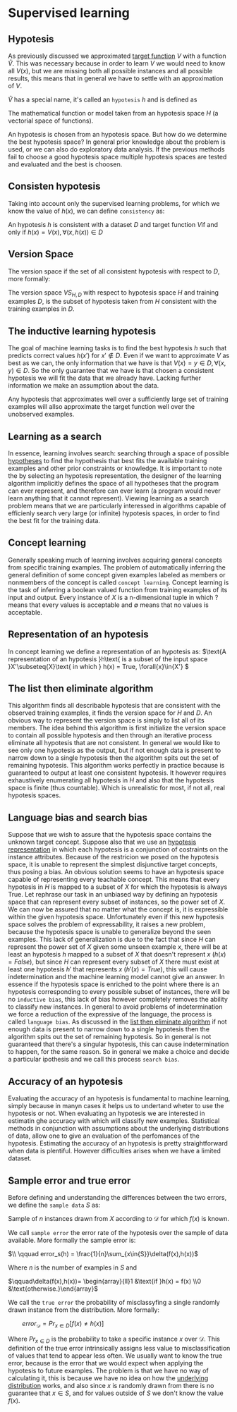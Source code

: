 # Supervised learning

## Hypotesis

As previously discussed we approximated [target function](./Introduction.MD/#target-function) $V$ with a function $\hat{V}$.
This was necessary because in order to learn $V$ we would need to know all $V(x)$, but we are missing both all possible instances and all possible results, this means that in general we have to settle with an approximation of $V$.

$\hat{V}$ has a special name, it's called an `hypotesis` $h$ and is defined as

$\text{The mathematical function or model taken from an hypotesis space }H\text{ (a vectorial space of functions)}.$

An hypotesis is chosen from an hypotesis space. But how do we determine the best hypotesis space?
In general prior knowledge about the problem is used, or we can also do exploratory data analysis.
If the previous methods fail to choose a good hypotesis space multiple hypotesis spaces are tested and evaluated and the best is choosen.

## Consisten hypotesis

Taking into account only the supervised learning problems, for which we know the value of $h(x)$, we can define `consistency` as:

$\text{An hypotesis }h\text{ is consistent with a dataset }D\text{ and target function }V\text{if and only if }h(x) = V(x), \forall{(x,h(x))\in{D}}$

## Version Space

The version space if the set of all consistent hypotesis with respect to $D$, more formally:

$\text{The version space }VS_{H,D}\text{ with respect to hypotesis space }H\text{ and training examples }D\text{, is the subset of hypotesis taken from }H\text{ consistent with the training examples in }D.$

## The inductive learning hypotesis

The goal of machine learning tasks is to find the best hypotesis $h$ such that predicts correct values $h(x')$ for $x'\notin{D}$.
Even if we want to approximate $V$ as best as we can, the only information that we have is that $V(x)=y\in{D},\forall{(x,y)\in{D}}$.
So the only guarantee that we have is that chosen a consistent hypotesis we will fit the data that we already have.
Lacking further information we make an assumption about the data.

$\text{Any hypotesis that approximates well over a sufficiently large set of training examples will allso approximate the target function well over the unobserved examples.}$

## Learning as a search

In essence, learning involves search: searching through a space of possible [hypotheses](#hypotesis) to find the hypothesis that best fits the available training examples and other prior constraints or knowledge.
It is important to note the by selecting an hypotesis representation, the designer of the learning algorithm implicitly defines the space of all hypotheses that the program can ever represent, and therefore can ever learn (a program would never learn anything that it cannot represent).
Viewing learning as a search problem means that we are particularly interessed in algorithms capable of efficienly search very large (or infinite) hypotesis spaces, in order to find the best fit for the training data.

## Concept learning

Generally speaking much of learning involves acquiring general concepts from specific training examples. The problem of automatically inferring the general definition of some concept given examples labeled as members or nonmembers of the concept is called `concept learning`.
Concept learning is the task of inferring a boolean valued function from training examples of its input and output.
Every instance of $X$ is a n-dimensional tuple in which $?$ means that every values is acceptable and $\emptyset{}$ means that no values is acceptable.

<!-- ## General to specific ordering of hypotesis

Many algorithms for concept learning organize the [search](#learning-as-a-search) by relying on a very specific structure that exists for any concept learning problem: `general to specific ordering of hypotesis`. We can take advantage of this hypotesis to design learning algorithms that exhaustively search without explictly enumerating every hypotesis.
Assuming we have two hypotesis $h_1 = <\text{Sunny},?,?,\text{Strong}>$ and $h_2 = <\text{Sunny},?,?,?>$.
Because $h_2$ imposes fewer constrains on the instance than $h_1$, every instance classified positive byt $h_1$ will also be considered positive by $h_2$.
We can intuitively see that $h_2$ can be considered as "more general than" $h_1$.
We can define a `more general than or equal to` relation in terms of the sets of instances that satisfy two hypotesis.

$\text{Let }h_j\text{ and }h_k\text{ be boolean valued functions defined over } X\text{.}\\ \text{Then }h_j\text{ is more general than or equal to }h_k(h_j \ge_g h_k)\text{ if and oly if }\forall{x\in{X}}[(h_k(x)=1) \implies (h_j(x)= 1)]$

We find useful to extend this definition to `stricly more general`($h_j>_gh_k$) if and only if $(h_j \ge_g h_k) \land{} (h_k \ngeq_g h_j)$ and the inverse if we have $h_j \ge_g h_k$ we define $h_k$ as `more general than` $h_j$.

Formally the $\ge_g$ relation defines a partial order for the hypotesis space $H$.
Being a partial orderin it means that there could be two hypotesis $h_1$ and $h_2$ such that $h_1 \ngeq_g h_2$ and $h_2 \ngeq_g h_1$. -->

## Representation of an hypotesis

In concept learning we define a representation of an hypotesis as:
$\text{A representation of an hypotesis }h\text{ is a subset of the input space }X'\subseteq{X}\text{ in which } h(x) = True, \forall{x}\in{X'} $

## The list then eliminate algorithm

This algorithm finds all describable hypotesis that are consistent with the observed training examples, it finds the version space for $H$ and $D$. An obvious way to represent the version space is simply to list all of its members.
The idea behind this algorithm is first initialize the version space to contain all possible hypotesis and then through an iterative process eliminate all hypotesis that are not consistent.
In general we would like to see only one hypotesis as the output, but if not enough data is present to narrow down to a single hypotesis then the algorithm spits out the set of remaining hypotesis.
This algorithm works perfectly in practice because is guaranteed to output at least one consistent hypotesis.
It however requires exhaustively enumerating all hypotesis in $H$ and also that the hypotesis space is finite (thus countable). Which is unrealistic for most, if not all, real hypotesis spaces.

## Language bias and search bias

Suppose that we wish to assure that the hypotesis space contains the unknown target concept.
Suppose also that we use an [hypotesis representation](#representation-of-an-hypotesis) in which each hypotesis is a conjunction of costraints on the instance attributes.
Because of the restricion we posed on the hypotesis space, it is unable to represent the simplest disjunctive target concepts, thus posing a bias.
An obvious solution seems to have an hypotesis space capable of representing every teachable concept.
This means that every hypotesis in $H$ is mapped to a subset of $X$ for which the hypotesis is always True.
Let rephrase our task in an unbiased way by defining an hypotesis space that can represent every subset of instances, so the power set of $X$.
We can now be assured that no matter what the concept is, it is expressible within the given hypotesis space.
Unfortunately even if this new hypotesis space solves the problem of expressability, it raises a new problem, because the hypotesis space is unable to generalize beyond the seen examples.
This lack of generalization is due to the fact that since $H$ can represent the power set of $X$ given some unseen example $x$, there will be at least an hypotesis $h$ mapped to a subset of $X$ that doesn't represent $x$ ($h(x) = False$), but since $H$ can represent every subset of $X$ there must exist at least one hypotesis $h'$ that represents $x$ ($h'(x) = True$), this will cause indetermination and the machine learning model cannot give an answer.
In essence if the hypotesis space is enriched to the point where there is an hypotesis corresponding to every possible subset of instances, there will be no `inductive bias`, this lack of bias however completely removes the ability to classify new instances.
In general to avoid problems of indetermination we force a reduction of the expressive of the language, the process is called `language bias`.
As discussed in the [list then eliminate algorithm](#the-list-then-eliminate-algorithm) if not enough data is present to narrow down to a single hypotesis then the algorithm spits out the set of remaining hypotesis.
So in general is not guaranteed that there's a singular hypotesis, this can cause indetermination to happen, for the same reason.
So in general we make a choice and decide a particular ipothesis and we call this process `search bias`.

## Accuracy of an hypotesis

Evaluating the accuracy of an hypotesis is fundamental to machine learning, simply because in manyn cases it helps us to undertand wheter to use the hypotesis or not.
When evaluating an hypotesis we are interested in estimatin ghe accuracy with which will classify new examples.
Statistical methods in conjunction with assumptions about the underlying distributions of data, allow one to give an evaluation of the perfomances of the hypotesis.
Estimating the accuracy of an hypotesis is pretty straightforward when data is plentiful.
However difficulties arises when we have a limited dataset.

## Sample error and true error

Before defining and understanding the differences between the two errors, we define the `sample data` $S$ as:

$\text{Sample of }n \text{ instances drawn from }X\text{ according to }\mathcal{D}\text{ for which }f(x)\text{ is known.}$

We call `sample error` the error rate of the hypotesis over the sample of data available.
More formally the sample error is:

$\\ \qquad error_s(h) = \frac{1}{n}\sum_{x\in{S}}\delta(f(x),h(x))$

Where $n$ is the number of examples in $S$ and

$\qquad\delta(f(x),h(x))= \begin{array}{ll}1 &\text{if }h(x) = f(x) \\0 &\text{otherwise.}\end{array}$

We call the `true error` the probability of misclassyfing a single randomly drawn instance from the distribution.
More formally:

$\qquad error_\mathcal{D} = Pr_{x\in{D}}[f(x)\neq h(x)]$

Where $Pr_{x\in{D}}$ is the probability to take a specific instance $x$ over $\mathcal{D}$.
This definition of the true error intrinsically assigns less value to misclassification of values that tend to appear less often.
We usually want to know the true error, because is the error that we would expect when applying the hypotesis to future examples.
The problem is that we have no way of calculating it, this is because we have no idea on how the [underlying distribution](./Introduction.MD/#underlying-distribution) works, and also since $x$ is randomly drawn from there is no guarantee that $x\in{S}$, and for values outside of $S$ we don't know the value $f(x)$.
